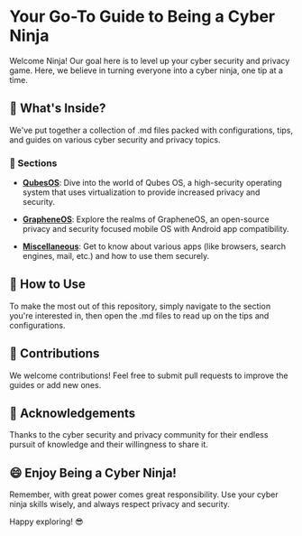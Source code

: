 # Your Go-To Guide to Being a Cyber Ninja

Welcome Ninja! Our goal here is to level up your cyber security and privacy game. Here, we believe in turning everyone into a cyber ninja, one tip at a time.

## :rocket: What's Inside?

We've put together a collection of .md files packed with configurations, tips, and guides on various cyber security and privacy topics.

### :closed_lock_with_key: Sections

- **[QubesOS](QubesOS.md)**: Dive into the world of Qubes OS, a high-security operating system that uses virtualization to provide increased privacy and security.

- **[GrapheneOS](GrapheneOS.md)**: Explore the realms of GrapheneOS, an open-source privacy and security focused mobile OS with Android app compatibility.

- **[Miscellaneous](Miscellaneous.md)**: Get to know about various apps (like browsers, search engines, mail, etc.) and how to use them securely.

## :page_with_curl: How to Use

To make the most out of this repository, simply navigate to the section you're interested in, then open the .md files to read up on the tips and configurations.

## :pencil: Contributions

We welcome contributions! Feel free to submit pull requests to improve the guides or add new ones.

## :pray: Acknowledgements

Thanks to the cyber security and privacy community for their endless pursuit of knowledge and their willingness to share it.

## :smile: Enjoy Being a Cyber Ninja!

Remember, with great power comes great responsibility. Use your cyber ninja skills wisely, and always respect privacy and security.

Happy exploring! :sunglasses:
